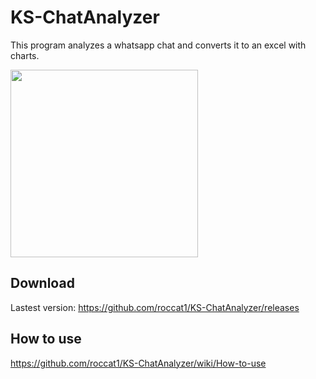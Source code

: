 # KS-ChatAnalyzer
This program analyzes a whatsapp chat and converts it to an excel with charts.

<img src='https://github.com/roccat1/KS-ChatAnalyzer/assets/58339860/6ef34920-cf02-45c6-92d6-8cee8737d392' width='300'>

## Download
Lastest version: https://github.com/roccat1/KS-ChatAnalyzer/releases

## How to use
https://github.com/roccat1/KS-ChatAnalyzer/wiki/How-to-use